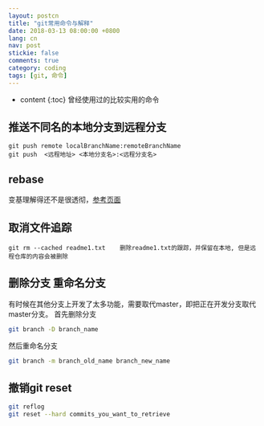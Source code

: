 ```yaml
---
layout: postcn
title: "git常用命令与解释"
date: 2018-03-13 08:00:00 +0800
lang: cn
nav: post
stickie: false
comments: true
category: coding
tags: [git, 命令]
---
```

* content 
{:toc} 
曾经使用过的比较实用的命令
<!-- more -->
## 推送不同名的本地分支到远程分支
    git push remote localBranchName:remoteBranchName
    git push  <远程地址> <本地分支名>:<远程分支名>
## rebase
变基理解得还不是很透彻，[参考页面](https://git-scm.com/book/zh/v2/Git-%E5%88%86%E6%94%AF-%E5%8F%98%E5%9F%BA)

## 取消文件追踪
```
git rm --cached readme1.txt    删除readme1.txt的跟踪，并保留在本地, 但是远程仓库的内容会被删除
```

## 删除分支 重命名分支
有时候在其他分支上开发了太多功能，需要取代master，即把正在开发分支取代master分支。
首先删除分支
```sh
git branch -D branch_name
```
然后重命名分支
```sh
git branch -m branch_old_name branch_new_name
```

## 撤销git reset
```sh
git reflog
git reset --hard commits_you_want_to_retrieve
```

